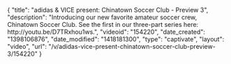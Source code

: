 {
    "title": "adidas & VICE present: Chinatown Soccer Club - Preview 3",
    "description": "Introducing our new favorite amateur soccer crew, Chinatown Soccer Club. See the first in our three-part series here: http:\/\/youtu.be\/D7TRxhou1ws.",
    "videoid": "154220",
    "date_created": "1398106876",
    "date_modified": "1418181300",
    "type": "captivate",
    "layout": "video",
    "url": "\/v\/adidas-vice-present-chinatown-soccer-club-preview-3\/154220"
}